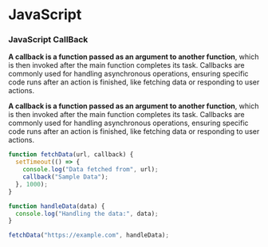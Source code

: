 # JavaScript
<h3>JavaScript CallBack</h3>
<p><b>A callback is a function passed as an argument to another function</b>, which is then invoked after the main function completes its task. Callbacks are commonly used for handling asynchronous operations, ensuring specific code runs after an action is finished, like fetching data or responding to user actions.</p>


**A callback is a function passed as an argument to another function**, which is then invoked after the main function completes its task. Callbacks are commonly used for handling asynchronous operations, ensuring specific code runs after an action is finished, like fetching data or responding to user actions.

```javascript
function fetchData(url, callback) {
  setTimeout(() => {
    console.log("Data fetched from", url);
    callback("Sample Data");
  }, 1000);
}

function handleData(data) {
  console.log("Handling the data:", data);
}

fetchData("https://example.com", handleData);
